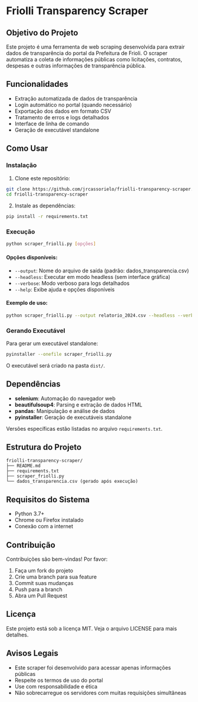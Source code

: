 # Friolli Transparency Scraper

## Objetivo do Projeto

Este projeto é uma ferramenta de web scraping desenvolvida para extrair dados de transparência do portal da Prefeitura de Frioli. O scraper automatiza a coleta de informações públicas como licitações, contratos, despesas e outras informações de transparência pública.

## Funcionalidades

- Extração automatizada de dados de transparência
- Login automático no portal (quando necessário)
- Exportação dos dados em formato CSV
- Tratamento de erros e logs detalhados
- Interface de linha de comando
- Geração de executável standalone

## Como Usar

### Instalação

1. Clone este repositório:
```bash
git clone https://github.com/jrcassorielo/friolli-transparency-scraper.git
cd friolli-transparency-scraper
```

2. Instale as dependências:
```bash
pip install -r requirements.txt
```

### Execução

```bash
python scraper_friolli.py [opções]
```

#### Opções disponíveis:
- `--output`: Nome do arquivo de saída (padrão: dados_transparencia.csv)
- `--headless`: Executar em modo headless (sem interface gráfica)
- `--verbose`: Modo verboso para logs detalhados
- `--help`: Exibe ajuda e opções disponíveis

#### Exemplo de uso:
```bash
python scraper_friolli.py --output relatorio_2024.csv --headless --verbose
```

### Gerando Executável

Para gerar um executável standalone:
```bash
pyinstaller --onefile scraper_friolli.py
```

O executável será criado na pasta `dist/`.

## Dependências

- **selenium**: Automação do navegador web
- **beautifulsoup4**: Parsing e extração de dados HTML
- **pandas**: Manipulação e análise de dados
- **pyinstaller**: Geração de executáveis standalone

Versões específicas estão listadas no arquivo `requirements.txt`.

## Estrutura do Projeto

```
friolli-transparency-scraper/
├── README.md
├── requirements.txt
├── scraper_friolli.py
└── dados_transparencia.csv (gerado após execução)
```

## Requisitos do Sistema

- Python 3.7+
- Chrome ou Firefox instalado
- Conexão com a internet

## Contribuição

Contribuições são bem-vindas! Por favor:

1. Faça um fork do projeto
2. Crie uma branch para sua feature
3. Commit suas mudanças
4. Push para a branch
5. Abra um Pull Request

## Licença

Este projeto está sob a licença MIT. Veja o arquivo LICENSE para mais detalhes.

## Avisos Legais

- Este scraper foi desenvolvido para acessar apenas informações públicas
- Respeite os termos de uso do portal
- Use com responsabilidade e ética
- Não sobrecarregue os servidores com muitas requisições simultâneas
